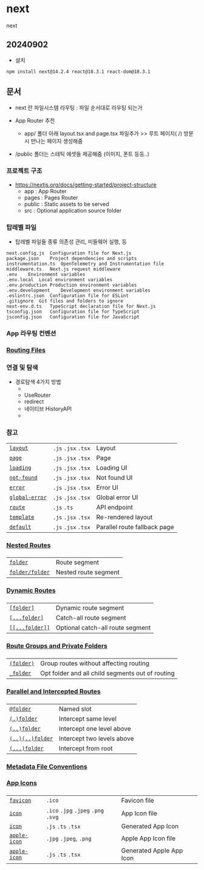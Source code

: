 # next
next

## 20240902 
- 설치

```
npm install next@14.2.4 react@18.3.1 react-dom@18.3.1
```

## 문서
- next 란 파일시스템 라우팅 : 파일 순서대로 라우팅 되는거
- App Router 추천
  - app/ 폴더 아래  layout.tsx and page.tsx  파일추가 >> 루트 페이지( /) 방문시 만나는 페이지 생성해줌

- /public 폴더는 스테틱 에셋들 제공해줌 (이미지, 폰트 등등..)


### 프로젝트 구조
- https://nextjs.org/docs/getting-started/project-structure
  - app : App Router
  - pages : Pages Router
  - public : Static assets to be served
  - src : Optional application source folder

### 탑레벨 파일
- 탑레벨 파일들 종류 의존성 관리, 미들웨어 실행, 등
```
next.config.js	Configuration file for Next.js
package.json	Project dependencies and scripts
instrumentation.ts	OpenTelemetry and Instrumentation file
middleware.ts	Next.js request middleware
.env	Environment variables
.env.local	Local environment variables
.env.production	Production environment variables
.env.development	Development environment variables
.eslintrc.json	Configuration file for ESLint
.gitignore	Git files and folders to ignore
next-env.d.ts	TypeScript declaration file for Next.js
tsconfig.json	Configuration file for TypeScript
jsconfig.json	Configuration file for JavaScript
```

### App 라우팅 컨벤션

### [Routing Files](https://nextjs.org/docs/getting-started/project-structure#routing-files)

### 연결 및 탐색 
- 경로탐색 4가지 방법
  - <Links>
  - UseRouter
  - redirect
  - 네이티브 HistoryAPI
  - 




### 참고 

|  |  |  |
| --- | --- | --- |
| [`layout`](https://nextjs.org/docs/app/api-reference/file-conventions/layout) | `.js` `.jsx` `.tsx` | Layout |
| [`page`](https://nextjs.org/docs/app/api-reference/file-conventions/page) | `.js` `.jsx` `.tsx` | Page |
| [`loading`](https://nextjs.org/docs/app/api-reference/file-conventions/loading) | `.js` `.jsx` `.tsx` | Loading UI |
| [`not-found`](https://nextjs.org/docs/app/api-reference/file-conventions/not-found) | `.js` `.jsx` `.tsx` | Not found UI |
| [`error`](https://nextjs.org/docs/app/api-reference/file-conventions/error) | `.js` `.jsx` `.tsx` | Error UI |
| [`global-error`](https://nextjs.org/docs/app/api-reference/file-conventions/error#global-errorjs) | `.js` `.jsx` `.tsx` | Global error UI |
| [`route`](https://nextjs.org/docs/app/api-reference/file-conventions/route) | `.js` `.ts` | API endpoint |
| [`template`](https://nextjs.org/docs/app/api-reference/file-conventions/template) | `.js` `.jsx` `.tsx` | Re-rendered layout |
| [`default`](https://nextjs.org/docs/app/api-reference/file-conventions/default) | `.js` `.jsx` `.tsx` | Parallel route fallback page |

### [Nested Routes](https://nextjs.org/docs/getting-started/project-structure#nested-routes)

### 

### 

|  |  |
| --- | --- |
| [`folder`](https://nextjs.org/docs/app/building-your-application/routing#route-segments) | Route segment |
| [`folder/folder`](https://nextjs.org/docs/app/building-your-application/routing#nested-routes) | Nested route segment |

### [Dynamic Routes](https://nextjs.org/docs/getting-started/project-structure#dynamic-routes)

### 

### 

|  |  |
| --- | --- |
| [`[folder]`](https://nextjs.org/docs/app/building-your-application/routing/dynamic-routes#convention) | Dynamic route segment |
| [`[...folder]`](https://nextjs.org/docs/app/building-your-application/routing/dynamic-routes#catch-all-segments) | Catch-all route segment |
| [`[[...folder]]`](https://nextjs.org/docs/app/building-your-application/routing/dynamic-routes#optional-catch-all-segments) | Optional catch-all route segment |

### [Route Groups and Private Folders](https://nextjs.org/docs/getting-started/project-structure#route-groups-and-private-folders)

### 

### 

|  |  |
| --- | --- |
| [`(folder)`](https://nextjs.org/docs/app/building-your-application/routing/route-groups#convention) | Group routes without affecting routing |
| [`_folder`](https://nextjs.org/docs/app/building-your-application/routing/colocation#private-folders) | Opt folder and all child segments out of routing |

### [Parallel and Intercepted Routes](https://nextjs.org/docs/getting-started/project-structure#parallel-and-intercepted-routes)

### 

### 

|  |  |
| --- | --- |
| [`@folder`](https://nextjs.org/docs/app/building-your-application/routing/parallel-routes#slots) | Named slot |
| [`(.)folder`](https://nextjs.org/docs/app/building-your-application/routing/intercepting-routes#convention) | Intercept same level |
| [`(..)folder`](https://nextjs.org/docs/app/building-your-application/routing/intercepting-routes#convention) | Intercept one level above |
| [`(..)(..)folder`](https://nextjs.org/docs/app/building-your-application/routing/intercepting-routes#convention) | Intercept two levels above |
| [`(...)folder`](https://nextjs.org/docs/app/building-your-application/routing/intercepting-routes#convention) | Intercept from root |

### [Metadata File Conventions](https://nextjs.org/docs/getting-started/project-structure#metadata-file-conventions)

### 

### 

### [App Icons](https://nextjs.org/docs/getting-started/project-structure#app-icons)

### 

### 

|  |  |  |
| --- | --- | --- |
| [`favicon`](https://nextjs.org/docs/app/api-reference/file-conventions/metadata/app-icons#favicon) | `.ico` | Favicon file |
| [`icon`](https://nextjs.org/docs/app/api-reference/file-conventions/metadata/app-icons#icon) | `.ico` `.jpg` `.jpeg` `.png` `.svg` | App Icon file |
| [`icon`](https://nextjs.org/docs/app/api-reference/file-conventions/metadata/app-icons#generate-icons-using-code-js-ts-tsx) | `.js` `.ts` `.tsx` | Generated App Icon |
| [`apple-icon`](https://nextjs.org/docs/app/api-reference/file-conventions/metadata/app-icons#apple-icon) | `.jpg` `.jpeg`, `.png` | Apple App Icon file |
| [`apple-icon`](https://nextjs.org/docs/app/api-reference/file-conventions/metadata/app-icons#generate-icons-using-code-js-ts-tsx) | `.js` `.ts` `.tsx` | Generated Apple App Icon |